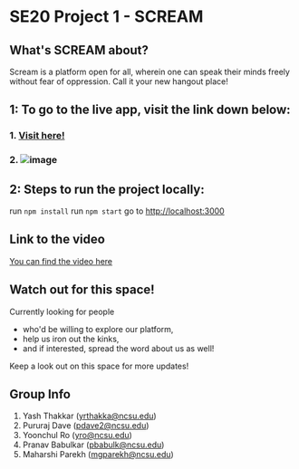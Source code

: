 # SE20 Project 1 - SCREAM

## What's SCREAM about?
Scream is a platform open for all, wherein one can speak their minds freely without fear of oppression.
Call it your new hangout place!

## 1: To go to the live app, visit the link down below:

### 1. [Visit here!](https://socialape-c629a.web.app/login)
### 2. ![image](https://user-images.githubusercontent.com/62627590/93743384-f968b100-fbbd-11ea-90bc-04c86a5fc348.png)


## 2: Steps to run the project locally:

run `npm install`
run `npm start`
go to [http://localhost:3000](http://localhost:3000)

## Link to the video
[You can find the video here](https://github.com/pranav2595/SE20_Project1/tree/master/video)

## Watch out for this space!
Currently looking for people 
- who'd be willing to explore our platform, 
- help us iron out the kinks,
- and if interested, spread the word about us as well!

Keep a look out on this space for more updates!

## Group Info
1. Yash Thakkar (yrthakka@ncsu.edu)
2. Pururaj Dave (pdave2@ncsu.edu)
3. Yoonchul Ro (yro@ncsu.edu)
4. Pranav Babulkar (pbabulk@ncsu.edu)
5. Maharshi Parekh (mgparekh@ncsu.edu)

